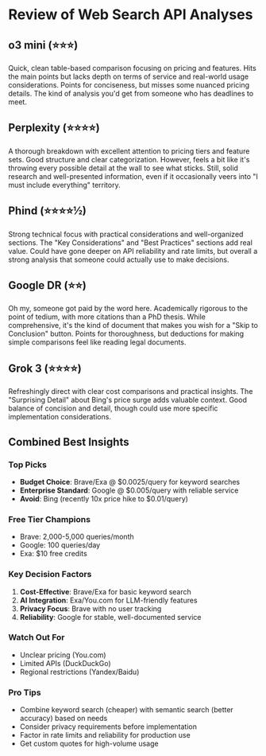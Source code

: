 # Review of Web Search API Analyses

## o3 mini (⭐⭐⭐)

Quick, clean table-based comparison focusing on pricing and features. Hits the main points 
but lacks depth on terms of service and real-world usage considerations. Points for 
conciseness, but misses some nuanced pricing details. The kind of analysis you'd get from 
someone who has deadlines to meet.

## Perplexity (⭐⭐⭐⭐)

A thorough breakdown with excellent attention to pricing tiers and feature sets. Good 
structure and clear categorization. However, feels a bit like it's throwing every possible 
detail at the wall to see what sticks. Still, solid research and well-presented 
information, even if it occasionally veers into "I must include everything" territory.

## Phind (⭐⭐⭐⭐½)

Strong technical focus with practical considerations and well-organized sections. The 
"Key Considerations" and "Best Practices" sections add real value. Could have gone deeper 
on API reliability and rate limits, but overall a strong analysis that someone could 
actually use to make decisions.

## Google DR (⭐⭐)

Oh my, someone got paid by the word here. Academically rigorous to the point of tedium, 
with more citations than a PhD thesis. While comprehensive, it's the kind of document 
that makes you wish for a "Skip to Conclusion" button. Points for thoroughness, but 
deductions for making simple comparisons feel like reading legal documents.

## Grok 3 (⭐⭐⭐⭐)

Refreshingly direct with clear cost comparisons and practical insights. The "Surprising 
Detail" about Bing's price surge adds valuable context. Good balance of concision and 
detail, though could use more specific implementation considerations.

## Combined Best Insights

### Top Picks

- **Budget Choice**: Brave/Exa @ $0.0025/query for keyword searches
- **Enterprise Standard**: Google @ $0.005/query with reliable service
- **Avoid**: Bing (recently 10x price hike to $0.01/query)

### Free Tier Champions

- Brave: 2,000-5,000 queries/month
- Google: 100 queries/day
- Exa: $10 free credits

### Key Decision Factors

1. **Cost-Effective**: Brave/Exa for basic keyword search
2. **AI Integration**: Exa/You.com for LLM-friendly features
3. **Privacy Focus**: Brave with no user tracking
4. **Reliability**: Google for stable, well-documented service

### Watch Out For

- Unclear pricing (You.com)
- Limited APIs (DuckDuckGo)
- Regional restrictions (Yandex/Baidu)

### Pro Tips

- Combine keyword search (cheaper) with semantic search (better accuracy) based on needs
- Consider privacy requirements before implementation
- Factor in rate limits and reliability for production use
- Get custom quotes for high-volume usage

